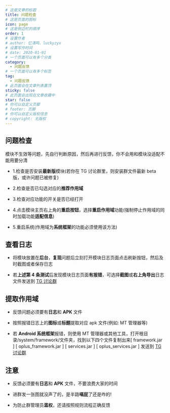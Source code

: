 ```yaml
---
# 这是文章的标题
title: 问题检查
# 这是页面的图标
icon: page
# 这是侧边栏的顺序
order: 1
# 设置作者
# author: 忆清鸣、luckyzyx
# 设置写作时间
# date: 2020-01-01
# 一个页面可以有多个分类
category:
  - 问题反馈
# 一个页面可以有多个标签
tag:
  - 问题反馈
# 此页面会在文章列表置顶
sticky: false
# 此页面会出现在文章收藏中
star: false
# 你可以自定义页脚
# footer: 页脚
# 你可以自定义版权信息
# copyright: 无版权
---
```


## 问题检查

模块不生效等问题，先自行判断原因，然后再进行反馈，你不会用和模块没适配不能用要分清

- 1.检查是否安装**最新版**模块(若你在 TG 讨论群里，则安装群文件最新 beta 版，或许问题已被修复)

- 2.检查是否已勾选对应的**推荐作用域**

- 3.检查对应功能的开关是否已经打开

- 4.点击模块主页右上角的**重启按钮**，选择**重启作用域**功能(强制停止作用域的同时加载功能**适配信息**)

- 5.重启系统(作用域为**系统框架**的功能必须使用该方法)

## 查看日志

- 将模块放置在**后台**，**复现**问题后立刻打开模块日志页面点击刷新按钮，然后及时截图或者保存日志

- 若**上述第 4 条测试**后发现模块日志页面**有报错**，可选择**截图**或**右上角导出**日志文件发送到 [TG 讨论群](https://t.me/+F42pfv-c0h4zNDc9)

## 提取作用域

- 反馈问题必须要有**日志**和 **APK** 文件

- 按照报错日志上的**图标**或**标题**提取对应 apk 文件(例如: MT 管理器等)

- 若 **Android 系统框架**报错，则使用 MT 管理器或其他工具，打开根目录/system/framework/文件夹，找到以下四个文件复制出来[ framework.jar ] [ oplus_framework.jar ] [ services.jar ] [ oplus_services.jar ] 发送到 [TG 讨论群](https://t.me/+F42pfv-c0h4zNDc9)

## 注意

- 反馈必须要有**日志**和 **APK** 文件，不要浪费大家的时间

- 进群发一张图就没声了的，是半路**嗝屁**了还是咋的!

- 为防止群管理员**滥权**，还请按照规则流程正确反馈
